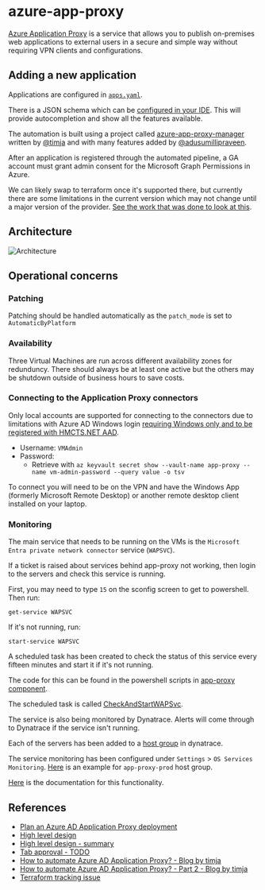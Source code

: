 # azure-app-proxy

[Azure Application Proxy](https://learn.microsoft.com/en-us/azure/active-directory/app-proxy/application-proxy) is a service that allows you to publish on-premises web applications to external users in a secure and simple way without requiring VPN clients and configurations.

## Adding a new application

Applications are configured in [`apps.yaml`](https://github.com/hmcts/azure-app-proxy/blob/main/apps.yaml).

There is a JSON schema which can be [configured in your IDE](https://github.com/hmcts/azure-app-proxy-manager#appsyaml-schema).
This will provide autocompletion and show all the features available.

The automation is built using a project called [azure-app-proxy-manager](https://github.com/hmcts/azure-app-proxy-manager)
written by [@timja](http://github.com/timja) and with many features added by [@adusumillipraveen](https://github.com/adusumillipraveen).

After an application is registered through the automated pipeline, a GA account must grant admin consent for the Microsoft Graph Permissions in Azure. 

We can likely swap to terraform once it's supported there, but currently there are some limitations in the current version which may not change until a major version of the provider.
[See the work that was done to look at this](https://github.com/hashicorp/terraform-provider-azuread/issues/7#issuecomment-1581102984).

## Architecture

![Architecture](https://github.com/hmcts/azure-app-proxy/assets/21194782/c1ba21e3-6258-4cf0-a03f-c3afd9bd98b8)

## Operational concerns

### Patching

Patching should be handled automatically as the `patch_mode` is set to `AutomaticByPlatform`

### Availability

Three Virtual Machines are run across different availability zones for redunduncy.
There should always be at least one active but the others may be shutdown outside of business hours to save costs.

### Connecting to the Application Proxy connectors

Only local accounts are supported for connecting to the connectors due to limitations with Azure AD Windows login [requiring Windows only and to be registered with HMCTS.NET AAD](https://learn.microsoft.com/en-us/azure/active-directory/devices/howto-vm-sign-in-azure-ad-windows#log-in-using-passwordlimited-passwordless-authentication-with-azure-ad).

- Username: `VMAdmin`
- Password: 
  - Retrieve with `az keyvault secret show --vault-name app-proxy --name vm-admin-password --query value -o tsv`

To connect you will need to be on the VPN and have the Windows App (formerly Microsoft Remote Desktop) or another remote desktop client installed on your laptop.

### Monitoring

The main service that needs to be running on the VMs is the `Microsoft Entra private network connector` service (`WAPSVC`).

If a ticket is raised about services behind app-proxy not working, then login to the servers and check this service is running.

First, you may need to type `15` on the sconfig screen to get to powershell. Then run:

`get-service WAPSVC`

If it's not running, run:

`start-service WAPSVC`

A scheduled task has been created to check the status of this service every fifteen minutes and start it if it's not running.

The code for this can be found in the powershell scripts in [app-proxy component](./components/app-proxy).

The scheduled task is called [CheckAndStartWAPSvc](https://github.com/hmcts/azure-app-proxy/blob/6154229ddf3f4f824ee9d0490f6d2d5dd6dbddfa/components/app-proxy/Bootstrap-Application-Proxy.ps1#L97).

The service is also being monitored by Dynatrace. Alerts will come through to Dynatrace if the service isn't running.

Each of the servers has been added to a [host group](https://ebe20728.live.dynatrace.com/ui/deploymentstatus/oneagents?gtf=-30m&gf=all&filters=MONITORED_HOST-HOST_GROUP:HOST_GROUP-B5B74310283A91B2&recentlyConnected=false&contextEntityId=HOST-4EDFDD88994130A7) in dynatrace.

The service monitoring has been configured under `Settings` > `OS Services Monitoring`. [Here](https://ebe20728.live.dynatrace.com/ui/settings/HOST_GROUP-B5B74310283A91B2/builtin:os-services-monitoring?gtf=-30m&gf=all&id=5ded9832-96f4-3d9a-bb9c-e39fe221ca85) is an example for `app-proxy-prod` host group.

[Here](https://docs.dynatrace.com/docs/platform-modules/infrastructure-monitoring/hosts/monitoring/os-services#expand--host-group-level--2) is the documentation for this functionality.

## References

- [Plan an Azure AD Application Proxy deployment](https://learn.microsoft.com/en-us/azure/active-directory/app-proxy/application-proxy-deployment-plan)
- [High level design](https://tools.hmcts.net/confluence/display/DTSPO/DTS+Azure+Application+Proxy+HLD)
- [High level design - summary](https://justiceuk.sharepoint.com/:p:/s/DTSPlatformOperations/Eb8dvWOAFYREuW4ANUhfeF8BCYiyHQ28srF0kn8_cARgmg?e=7CyEqf)
- [Tab approval - TODO]()
- [How to automate Azure AD Application Proxy? - Blog by timja](https://blog.timja.dev/azuread-app-proxy/)
- [How to automate Azure AD Application Proxy? - Part 2 - Blog by timja](https://blog.timja.dev/how-to-automate-azure-ad-application-proxy-part-2/)
- [Terraform tracking issue](https://github.com/hashicorp/terraform-provider-azuread/issues/7#issuecomment-1581102984)


